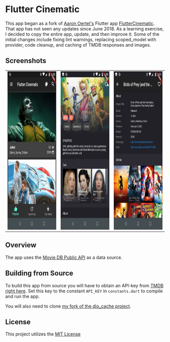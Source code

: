 # Flutter Cinematic

This app began as a fork of [Aaron Oertel's](https://github.com/aaronoe) Flutter app [FlutterCinematic](https://github.com/aaronoe/FlutterCinematic).
That app has not seen any updates since June 2018.  As a learning exercise, I decided to copy the entire app, update, and then improve it.
Some of the initial changes include fixing lint warnings, replacing scoped_model with provider, code cleanup, and caching of TMDB responses and images. 

## Screenshots
<table>
<tbody>
<tr>
<td style="text-align:center"><img src="https://raw.githubusercontent.com/neilweber/flutter_cinematic/master/doc/images/Screenshot_main_movies.png" height = "500px"/></td>
<td style="text-align:center"><img src="https://raw.githubusercontent.com/neilweber/flutter_cinematic/master/doc/images/Screenshot_details_movie.png" height = "500px"/></td>
<td style="text-align:center"><img src="https://raw.githubusercontent.com/neilweber/flutter_cinematic/master/doc/images/Screenshot_similar_movie.png" height = "500px"/></td>
</tr>
</tbody>
</table>

## Overview

The app uses the [Movie DB Public API](https://www.themoviedb.org/documentation/api) as a data 
source.

## Building from Source

To build this app from source you will have to obtain an API-key from [TMDB right here](https://developers.themoviedb.org/3/getting-started/introduction).
Set this key to the constant `API_KEY` in `constants.dart` to compile and run the app.

You will also need to clone [my fork of the dio_cache project](https://github.com/neilweber/dio_cache).

## License

This project utilizes the [MIT License](https://github.com/neilweber/flutter_cinematic/blob/master/LICENSE "Project License")